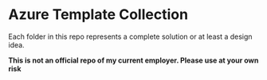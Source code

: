 # Azure Template Collection

Each folder in this repo represents a complete solution or at least a design idea.

**This is not an official repo of my current employer. Please use at your own risk**